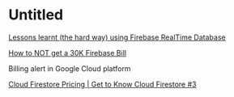 # Untitled

[Lessons learnt \(the hard way\) using Firebase RealTime Database](https://pamartinezandres.com/lessons-learnt-the-hard-way-using-firebase-realtime-database-c609b52b9afb)

[How to NOT get a 30K Firebase Bill](https://youtu.be/Lb-Pnytoi-8)

Billing alert in Google Cloud platform

[Cloud Firestore Pricing \| Get to Know Cloud Firestore \#3](https://youtu.be/6NegFl9p_sE)

